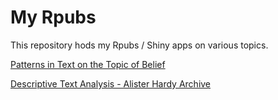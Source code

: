 # My Rpubs

This repository hods my Rpubs / Shiny apps on various topics.

[Patterns in Text on the Topic of Belief](http://rpubs.com/queebles/545167)

[Descriptive Text Analysis - Alister Hardy Archive](http://rpubs.com/queebles/542428)
